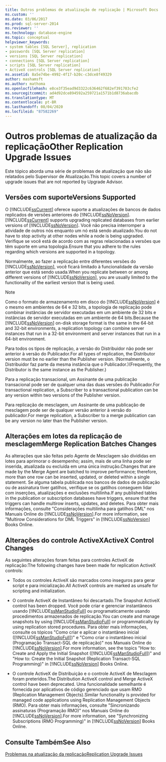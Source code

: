 ```yaml
---
title: Outros problemas de atualização de replicação | Microsoft Docs
ms.custom: ''
ms.date: 03/06/2017
ms.prod: sql-server-2014
ms.reviewer: ''
ms.technology: database-engine
ms.topic: conceptual
helpviewer_keywords:
- system tables [SQL Server], replication
- passwords [SQL Server replication]
- versions [SQL Server replication]
- connections [SQL Server replication]
- scripts [SQL Server replication]
- ActiveX controls [SQL Server replication]
ms.assetid: 8a5e74be-4992-4f17-b20c-c3dce8f49329
author: mashamsft
ms.author: mathoma
ms.openlocfilehash: e8ce3f35ead9d3322c636462f682ef391703cfe2
ms.sourcegitcommit: ad4d92dce894592a259721a1571b1d8736abacdb
ms.translationtype: MT
ms.contentlocale: pt-BR
ms.lasthandoff: 08/04/2020
ms.locfileid: "87582269"
---
```

# <a name="other-replication-upgrade-issues"></a><span data-ttu-id="3c481-102">Outros problemas de atualização da replicação</span><span class="sxs-lookup"><span data-stu-id="3c481-102">Other Replication Upgrade Issues</span></span>
  <span data-ttu-id="3c481-103">Este tópico aborda uma série de problemas de atualização que não são relatados pelo Supervisor de Atualização.</span><span class="sxs-lookup"><span data-stu-id="3c481-103">This topic covers a number of upgrade issues that are not reported by Upgrade Advisor.</span></span>  
  
## <a name="versions-supported"></a><span data-ttu-id="3c481-104">Versões com suporte</span><span class="sxs-lookup"><span data-stu-id="3c481-104">Versions Supported</span></span>  
 <span data-ttu-id="3c481-105">O [!INCLUDE[ssCurrent](../../includes/sscurrent-md.md)] oferece suporte a atualizações de bancos de dados replicados de versões anteriores do [!INCLUDE[ssNoVersion](../../includes/ssnoversion-md.md)].</span><span class="sxs-lookup"><span data-stu-id="3c481-105">[!INCLUDE[ssCurrent](../../includes/sscurrent-md.md)] supports upgrading replicated databases from earlier versions of [!INCLUDE[ssNoVersion](../../includes/ssnoversion-md.md)].</span></span> <span data-ttu-id="3c481-106">Você não precisa interromper a atividade de outros nós enquanto um nó está sendo atualizado.</span><span class="sxs-lookup"><span data-stu-id="3c481-106">You do not have to stop activity at other nodes while a node is being upgraded.</span></span> <span data-ttu-id="3c481-107">Verifique se você está de acordo com as regras relacionadas a versões que têm suporte em uma topologia.</span><span class="sxs-lookup"><span data-stu-id="3c481-107">Ensure that you adhere to the rules regarding which versions are supported in a topology.</span></span>  
  
 <span data-ttu-id="3c481-108">Normalmente, ao fazer a replicação entre diferentes versões do [!INCLUDE[ssNoVersion](../../includes/ssnoversion-md.md)], você ficará limitado à funcionalidade da versão anterior que está sendo usada.</span><span class="sxs-lookup"><span data-stu-id="3c481-108">When you replicate between or among different versions of [!INCLUDE[ssNoVersion](../../includes/ssnoversion-md.md)], you are usually limited to the functionality of the earliest version that is being used.</span></span>  
  
> [!NOTE]  
>  <span data-ttu-id="3c481-109">Como o formato de armazenamento em disco do [!INCLUDE[ssNoVersion](../../includes/ssnoversion-md.md)] é o mesmo em ambientes de 64 e 32 bits, a topologia de replicação pode combinar instâncias de servidor executadas em um ambiente de 32 bits e instâncias de servidor executadas em um ambiente de 64 bits.</span><span class="sxs-lookup"><span data-stu-id="3c481-109">Because the [!INCLUDE[ssNoVersion](../../includes/ssnoversion-md.md)] on-disk storage format is the same in the 64-bit and 32-bit environments, a replication topology can combine server instances that run in a 32-bit environment and server instances that run in a 64-bit environment.</span></span>  
  
 <span data-ttu-id="3c481-110">Para todos os tipos de replicação, a versão do Distribuidor não pode ser anterior à versão do Publicador.</span><span class="sxs-lookup"><span data-stu-id="3c481-110">For all types of replication, the Distributor version must be no earlier than the Publisher version.</span></span> <span data-ttu-id="3c481-111">(Normalmente, o Distribuidor faz parte da mesma instância que o Publicador.)</span><span class="sxs-lookup"><span data-stu-id="3c481-111">(Frequently, the Distributor is the same instance as the Publisher.)</span></span>  
  
 <span data-ttu-id="3c481-112">Para a replicação transacional, um Assinante de uma publicação transacional pode ser de qualquer uma das duas versões do Publicador.</span><span class="sxs-lookup"><span data-stu-id="3c481-112">For transactional replication, a Subscriber to a transactional publication can be any version within two versions of the Publisher version.</span></span>  
  
 <span data-ttu-id="3c481-113">Para replicação de mesclagem, um Assinante de uma publicação de mesclagem pode ser de qualquer versão anterior à versão do publicador.</span><span class="sxs-lookup"><span data-stu-id="3c481-113">For merge replication, a Subscriber to a merge publication can be any version no later than the Publisher version.</span></span>  
  
## <a name="merge-replication-batches-changes"></a><span data-ttu-id="3c481-114">Alterações em lotes da replicação de mesclagem</span><span class="sxs-lookup"><span data-stu-id="3c481-114">Merge Replication Batches Changes</span></span>  
 <span data-ttu-id="3c481-115">As alterações que são feitas pelo Agente de Mesclagem são divididas em lotes para aprimorar o desempenho; assim, mais de uma linha pode ser inserida, atualizada ou excluída em uma única instrução.</span><span class="sxs-lookup"><span data-stu-id="3c481-115">Changes that are made by the Merge Agent are batched to improve performance; therefore, more than one row can be inserted, updated, or deleted within a single statement.</span></span> <span data-ttu-id="3c481-116">Se alguma tabela publicada nos bancos de dados de publicação ou de assinatura tiver gatilhos, verifique se os gatilhos conseguem lidar com inserções, atualizações e exclusões multilinha.</span><span class="sxs-lookup"><span data-stu-id="3c481-116">If any published tables in the publication or subscription databases have triggers, ensure that the triggers can handle multirow inserts, updates, and deletes.</span></span> <span data-ttu-id="3c481-117">Para obter mais informações, consulte "Considerações multilinha para gatilhos DML" nos Manuais Online do [!INCLUDE[ssNoVersion](../../includes/ssnoversion-md.md)].</span><span class="sxs-lookup"><span data-stu-id="3c481-117">For more information, see "Multirow Considerations for DML Triggers" in [!INCLUDE[ssNoVersion](../../includes/ssnoversion-md.md)] Books Online.</span></span>  
  
## <a name="activex-control-changes"></a><span data-ttu-id="3c481-118">Alterações do controle ActiveX</span><span class="sxs-lookup"><span data-stu-id="3c481-118">ActiveX Control Changes</span></span>  
 <span data-ttu-id="3c481-119">As seguintes alterações foram feitas para controles ActiveX de replicação:</span><span class="sxs-lookup"><span data-stu-id="3c481-119">The following changes have been made for replication ActiveX controls:</span></span>  
  
-   <span data-ttu-id="3c481-120">Todos os controles ActiveX são marcados como inseguros para gerar script e para inicialização.</span><span class="sxs-lookup"><span data-stu-id="3c481-120">All ActiveX controls are marked as unsafe for scripting and initialization.</span></span>  
  
-   <span data-ttu-id="3c481-121">O controle ActiveX de Instantâneo foi descartado.</span><span class="sxs-lookup"><span data-stu-id="3c481-121">The Snapshot ActiveX control has been dropped.</span></span> <span data-ttu-id="3c481-122">Você pode criar e gerenciar instantâneos usando [!INCLUDE[ssManStudioFull](../../includes/ssmanstudiofull-md.md)] ou programaticamente usando procedimentos armazenados de replicação.</span><span class="sxs-lookup"><span data-stu-id="3c481-122">You can create and manage snapshots by using [!INCLUDE[ssManStudioFull](../../includes/ssmanstudiofull-md.md)] or programmatically by using replication stored procedures.</span></span> <span data-ttu-id="3c481-123">Para obter mais informações, consulte os tópicos "Como criar e aplicar o instantâneo inicial ([!INCLUDE[ssManStudioFull](../../includes/ssmanstudiofull-md.md)])" e "Como criar o instantâneo inicial (Programação Transact-SQL de replicação)" nos Manuais Online do [!INCLUDE[ssNoVersion](../../includes/ssnoversion-md.md)].</span><span class="sxs-lookup"><span data-stu-id="3c481-123">For more information, see the topics "How to: Create and Apply the Initial Snapshot ([!INCLUDE[ssManStudioFull](../../includes/ssmanstudiofull-md.md)])" and "How to: Create the Initial Snapshot (Replication Transact-SQL Programming)" in [!INCLUDE[ssNoVersion](../../includes/ssnoversion-md.md)] Books Online.</span></span>  
  
-   <span data-ttu-id="3c481-124">O controle ActiveX de Distribuição e o controle ActiveX de Mesclagem foram preteridos.</span><span class="sxs-lookup"><span data-stu-id="3c481-124">The Distribution ActiveX control and Merge ActiveX control have been deprecated.</span></span> <span data-ttu-id="3c481-125">Uma funcionalidade semelhante é fornecida por aplicativos de código gerenciado que usam RMO (Replication Management Objects).</span><span class="sxs-lookup"><span data-stu-id="3c481-125">Similar functionality is provided for managed code applications using Replication Management Objects (RMO).</span></span> <span data-ttu-id="3c481-126">Para obter mais informações, consulte "Sincronizando assinaturas (Programação RMO)" nos Manuais Online do [!INCLUDE[ssNoVersion](../../includes/ssnoversion-md.md)].</span><span class="sxs-lookup"><span data-stu-id="3c481-126">For more information, see "Synchronizing Subscriptions (RMO Programming)" in [!INCLUDE[ssNoVersion](../../includes/ssnoversion-md.md)] Books Online.</span></span>  
  
## <a name="see-also"></a><span data-ttu-id="3c481-127">Consulte Também</span><span class="sxs-lookup"><span data-stu-id="3c481-127">See Also</span></span>  
 [<span data-ttu-id="3c481-128">Problemas na atualização da replicação</span><span class="sxs-lookup"><span data-stu-id="3c481-128">Replication Upgrade Issues</span></span>](../../../2014/sql-server/install/replication-upgrade-issues.md)  
  
  
